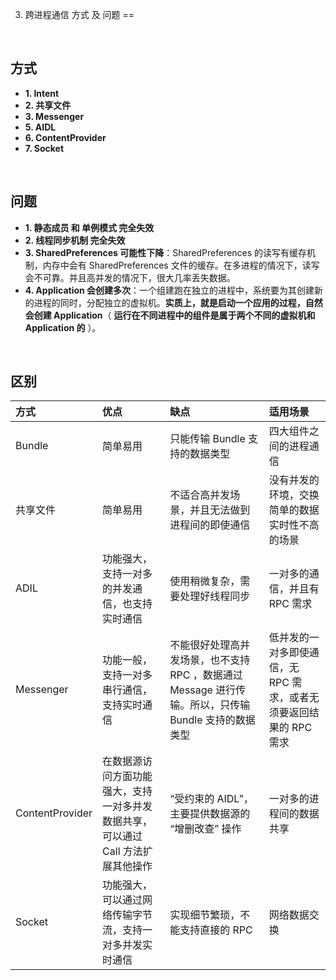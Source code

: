 3. 跨进程通信 方式 及 问题
==
    
<br/>
    
## 方式

- **1. Intent**
- **2. 共享文件**
- **3. Messenger**
- **5. AIDL**
- **6. ContentProvider**
- **7. Socket**
    
<br/>
    
## 问题

- **1. 静态成员 和 单例模式 完全失效**
- **2. 线程同步机制 完全失效**
- **3. SharedPreferences 可能性下降**：SharedPreferences 的读写有缓存机制，内存中会有 SharedPreferences 文件的缓存。在多进程的情况下，读写会不可靠。并且高并发的情况下，很大几率丢失数据。
- **4. Application 会创建多次**：一个组建跑在独立的进程中，系统要为其创建新的进程的同时，分配独立的虚拟机。**实质上，就是启动一个应用的过程，自然会创建 Application**（ **运行在不同进程中的组件是属于两个不同的虚拟机和 Application 的** ）。
    
<br/>
    
## 区别

| 方式 | 优点 | 缺点 | 适用场景 |
| :--- | :--- | :--- | :--- |
| Bundle | 简单易用 | 只能传输 Bundle 支持的数据类型 | 四大组件之间的进程通信 |
| 共享文件 | 简单易用 | 不适合高并发场景，并且无法做到进程间的即使通信 | 没有并发的环境，交换简单的数据实时性不高的场景 |
| ADIL | 功能强大，支持一对多的并发通信，也支持实时通信 | 使用稍微复杂，需要处理好线程同步 | 一对多的通信，并且有 RPC 需求 |
| Messenger | 功能一般，支持一对多串行通信，支持实时通信 | 不能很好处理高并发场景，也不支持 RPC ，数据通过 Message 进行传输。所以，只传输 Bundle 支持的数据类型 | 低并发的一对多即使通信，无 RPC 需求，或者无须要返回结果的 RPC 需求 |
| ContentProvider | 在数据源访问方面功能强大，支持一对多并发数据共享，可以通过 Call 方法扩展其他操作 | “受约束的 AIDL”，主要提供数据源的 “增删改查” 操作 | 一对多的进程间的数据共享 |
| Socket | 功能强大，可以通过网络传输字节流，支持一对多并发实时通信 | 实现细节繁琐，不能支持直接的 RPC | 网络数据交换 |
